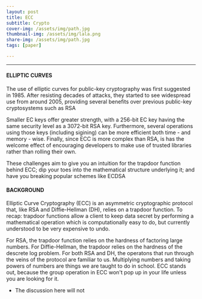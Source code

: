 ```yaml
---
layout: post
title: ECC
subtitle: Crypto
cover-img: /assets/img/path.jpg
thumbnail-img: /assets/img/lala.png
share-img: /assets/img/path.jpg
tags: [paper]

---
```



<style TYPE="text/css">
code.has-jax {font: inherit; font-size: 100%; background: inherit; border: inherit;}
</style>
<script type="text/x-mathjax-config">
MathJax.Hub.Config({
    tex2jax: {
        inlineMath: [['$','$'], ['\\(','\\)']],
        skipTags: ['script', 'noscript', 'style', 'textarea', 'pre'] // removed 'code' entry
    }
});
MathJax.Hub.Queue(function() {
    var all = MathJax.Hub.getAllJax(), i;
    for(i = 0; i < all.length; i += 1) {
        all[i].SourceElement().parentNode.className += ' has-jax';
    }
});
</script>
<script type="text/javascript" src="https://cdnjs.cloudflare.com/ajax/libs/mathjax/2.7.4/MathJax.js?config=TeX-AMS_HTML-full"></script>

----------------

#### ELLIPTIC CURVES

The use of elliptic curves for public-key cryptography was first suggested in 1985. After resisting decades of attacks, they started to see widespread use from around 2005,
providing several benefits over previous public-key cryptosystems such as RSA

Smaller EC keys offer greater strength, with a 256-bit EC key having the same security level as a 3072-bit RSA key. Furthermore, several operations using those keys (including sigining) can be more efficient both time - and memory - wise. Finally, since ECC is more complex than RSA, is has the welcome effect of encouraging developers to make use of trusted libraries rather than rolling their own.

These challenges aim to give you an intuition for the trapdoor function behind ECC; dip your toes into the mathematical structure underlying it; and have you breaking popular schemes like ECDSA

#### BACKGROUND
Elliptic Curve Cryptography (ECC) is an asymmetric cryptographic protocol that, like RSA and Diffie-Hellman (DH), relies on a trapdoor function. To recap: trapdoor functions allow a client to keep data secret by performing a mathematical operation which is computationally easy to do, but currently understood to be very expensive to undo.

For RSA, the trapdoor function relies on the hardness of factoring large numbers. For Diffie-Hellman, the trapdoor relies on the hardness of the descrete log problem. For both RSA and DH, the operatons that run through the veins of the protocol are familiar to us. Multiplying numbers and taking powers of numbers are things we are taught to do in school. ECC stands out, because the group operation in ECC won't pop up in your life unless you are looking for it.

* The discussion here will not 





